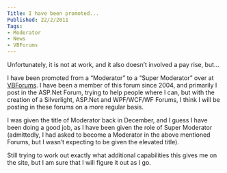 ```yaml
---
Title: I have been promoted...
Published: 22/2/2011
Tags:
- Moderator
- News
- VBForums
---
```


Unfortunately, it is not at work, and it also doesn’t involved a pay rise, but...

I have been promoted from a “Moderator” to a “Super Moderator” over at [VBForums](http://www.vbforums.com/index.php). I have been a member of this forum since 2004, and primarily I post in the ASP.Net Forum, trying to help people where I can, but with the creation of a Silverlight, ASP.Net and WPF/WCF/WF Forums, I think I will be posting in these forums on a more regular basis.

I was given the title of Moderator back in December, and I guess I have been doing a good job, as I have been given the role of Super Moderator (admittedly, I had asked to become a Moderator in the above mentioned Forums, but I wasn’t expecting to be given the elevated title).

Still trying to work out exactly what additional capabilities this gives me on the site, but I am sure that I will figure it out as I go. 
